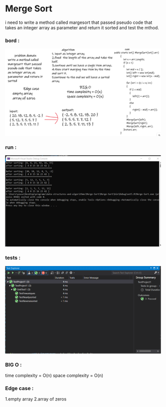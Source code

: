 # Merge Sort

i need to write a method called margesort that passed pseudo code that takes an integer array as parameter and return it sorted and test the mthod.

### bord :

![image](./bord.png)

### run :

![image](./run.png)

### tests :

![image](./test.png)

### BIG O :
time complexity = O(n)
space complexity = O(n)

### Edge case :
1.empty array 
2.array of zeros
